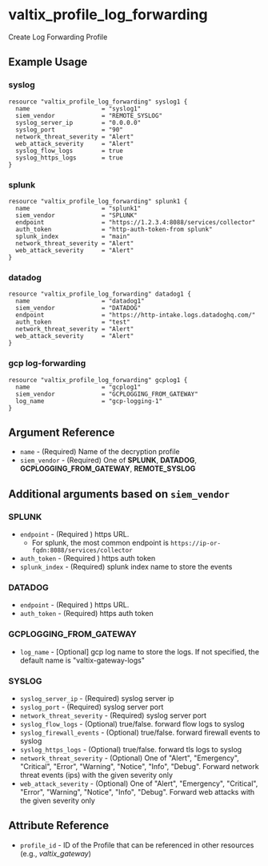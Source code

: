 # valtix_profile_log_forwarding
Create Log Forwarding Profile

## Example Usage

### syslog
```hcl
resource "valtix_profile_log_forwarding" syslog1 {
  name                    = "syslog1"
  siem_vendor             = "REMOTE_SYSLOG"
  syslog_server_ip        = "0.0.0.0"
  syslog_port             = "90"
  network_threat_severity = "Alert"
  web_attack_severity     = "Alert"
  syslog_flow_logs        = true
  syslog_https_logs       = true
}
```

### splunk
```hcl
resource "valtix_profile_log_forwarding" splunk1 {
  name                    = "splunk1"
  siem_vendor             = "SPLUNK"
  endpoint                = "https://1.2.3.4:8088/services/collector"
  auth_token              = "http-auth-token-from splunk"
  splunk_index            = "main"
  network_threat_severity = "Alert"
  web_attack_severity     = "Alert"
}
```

### datadog
```hcl
resource "valtix_profile_log_forwarding" datadog1 {
  name                    = "datadog1"
  siem_vendor             = "DATADOG"
  endpoint                = "https://http-intake.logs.datadoghq.com/"
  auth_token              = "test"
  network_threat_severity = "Alert"
  web_attack_severity     = "Alert"
}
```

### gcp log-forwarding
```hcl
resource "valtix_profile_log_forwarding" gcplog1 {
  name                    = "gcplog1"
  siem_vendor             = "GCPLOGGING_FROM_GATEWAY"
  log_name                = "gcp-logging-1"
}
```

## Argument Reference
* `name` - (Required) Name of the decryption profile
* `siem_vendor` - (Required) One of **SPLUNK**, **DATADOG**, **GCPLOGGING_FROM_GATEWAY**, **REMOTE_SYSLOG**

## Additional arguments based on `siem_vendor`

### SPLUNK
* `endpoint` - (Required ) https URL.
    * For splunk, the most common endpoint is `https://ip-or-fqdn:8088/services/collector`
* `auth_token` - (Required ) https auth token
* `splunk_index` - (Required) splunk index name to store the events

### DATADOG
* `endpoint` - (Required ) https URL.
* `auth_token` - (Required) https auth token


### GCPLOGGING_FROM_GATEWAY
* `log_name` - [Optional] gcp log name to store the logs. If not specified, the default name is "valtix-gateway-logs"

### SYSLOG
* `syslog_server_ip` - (Required) syslog server ip
* `syslog_port` - (Required) syslog server port
* `network_threat_severity` - (Required) syslog server port
* `syslog_flow_logs` - (Optional) true/false. forward flow logs to syslog
* `syslog_firewall_events` - (Optional) true/false. forward firewall events to syslog
* `syslog_https_logs` - (Optional) true/false. forward tls logs to syslog
* `network_threat_severity` - (Optional) One of "Alert", "Emergency", "Critical", "Error", "Warning", "Notice", "Info", "Debug". Forward network threat events (ips) with the given severity only
* `web_attack_severity` - (Optional) One of "Alert", "Emergency", "Critical", "Error", "Warning", "Notice", "Info", "Debug". Forward web attacks with the given severity only

## Attribute Reference
* `profile_id` - ID of the Profile that can be referenced in other resources (e.g., *valtix_gateway*)